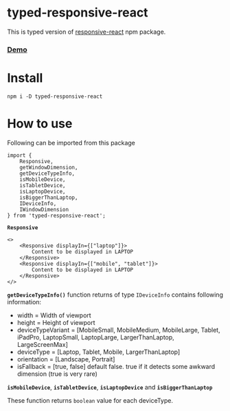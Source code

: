 # typed-responsive-react

This is typed version of [responsive-react](https://www.npmjs.com/package/responsive-react) npm package. 

### [Demo](https://codesandbox.io/s/react-typescript-j14x2)

# Install

`npm i -D typed-responsive-react`

# How to use

Following can be imported from this package 

    import {
        Responsive,
        getWindowDimension,
        getDeviceTypeInfo,
        isMobileDevice,
        isTabletDevice,
        isLaptopDevice,
        isBiggerThanLaptop,
        IDeviceInfo,
        IWindowDimension
    } from 'typed-responsive-react';

**`Responsive`** 

    <>
        <Responsive displayIn={["laptop"]}>
            Content to be displayed in LAPTOP
        </Responsive>
        <Responsive displayIn={["mobile", "tablet"]}>
            Content to be displayed in LAPTOP
        </Responsive>
    </>


**`getDeviceTypeInfo()`** function returns of type `IDeviceInfo` contains following information:

- width = Width of viewport
- height = Height of viewport
- deviceTypeVariant = [MobileSmall, MobileMedium, MobileLarge, Tablet, iPadPro, LaptopSmall, LaptopLarge, LargerThanLaptop, LargeScreenMax]
- deviceType = [Laptop, Tablet, Mobile, LargerThanLaptop]
- orientation = [Landscape, Portrait]
- isFallback = [true, false] default false. true if it detects some awkward dimension (true is very rare)


**`isMobileDevice`**, **`isTabletDevice`**, **`isLaptopDevice`** and **`isBiggerThanLaptop`**

These function returns `boolean` value for each deviceType.